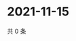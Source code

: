 # 2021-11-15

共 0 条

<!-- BEGIN WEIBO -->
<!-- 最后更新时间 Mon Nov 15 2021 12:14:50 GMT+0800 (China Standard Time) -->

<!-- END WEIBO -->
